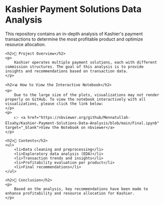 <!DOCTYPE html>
<html lang="en">
<head>
    <meta charset="UTF-8">
    <meta name="viewport" content="width=device-width, initial-scale=1.0">
    <title>Kashier Payment Solutions Data Analysis</title>
</head>
<body>
    <h1>Kashier Payment Solutions Data Analysis</h1>
    <p>
        This repository contains an in-depth analysis of Kashier's payment transactions to determine the most profitable product and optimize resource allocation.
    </p>
    
    <h2>📌 Project Overview</h2>
    <p>
        Kashier operates multiple payment solutions, each with different commission structures. The goal of this analysis is to provide insights and recommendations based on transaction data.
    </p>
    
    <h2>📊 How to View the Interactive Notebook</h2>
    <p>
        Due to the large size of the plots, visualizations may not render properly on GitHub. To view the notebook interactively with all visualizations, please click the link below:
    </p>
    <p>
        👉 <a href="https://nbviewer.org/github/Mennatullah-Elsahy/Kashier-Payment-Solutions-Data-Analysis/blob/main/Final.ipynb" target="_blank">View the Notebook on nbviewer</a>
    </p>
    
    <h2>📂 Contents</h2>
    <ul>
        <li>Data cleaning and preprocessing</li>
        <li>Exploratory data analysis (EDA)</li>
        <li>Transaction trends and insights</li>
        <li>Profitability evaluation per product</li>
        <li>Final recommendations</li>
    </ul>
    
    <h2>🚀 Conclusion</h2>
    <p>
        Based on the analysis, key recommendations have been made to enhance profitability and resource allocation for Kashier.
    </p>
</body>
</html>
